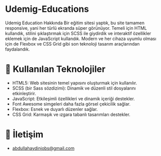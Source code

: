 # Udemig-Educations

Udemig Education Hakkında
Bir eğitim sitesi yaptık, bu site tamamen responsive, yani her türlü ekranda süper görünüyor. Temeli için HTML kullandık, stilini şıklaştırmak için SCSS ile giydirdik ve interaktif özellikler eklemek için de JavaScript kullandık. Modern ve her cihaza uyumlu olması için de Flexbox ve CSS Grid gibi son teknoloji tasarım araçlarından faydalandık.


# 🧰 Kullanılan Teknolojiler
+ HTML5: Web sitesinin temel yapısını oluşturmak için kullanılır.
+ SCSS (bir Sass sözdizimi): Dinamik ve düzenli stil dosyalarını etkinleştirir.
+ JavaScript: Etkileşimli özellikleri ve dinamik içeriği destekler.
+ Font Awesome simgeleri daha fazla görsel çekicilik sağlar.
+ Flexbox: Esnek ve duyarlı düzenler sağlar.
+ CSS Grid: Karmaşık ve ızgara tabanlı tasarımları destekler.

# 📧 İletişim
+ abdullahaydinjobs@gmail.com
